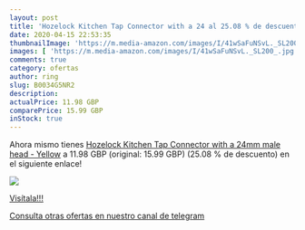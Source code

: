 ```yaml
---
layout: post
title: 'Hozelock Kitchen Tap Connector with a 24 al 25.08 % de descuento'
date: 2020-04-15 22:53:35
thumbnailImage: 'https://m.media-amazon.com/images/I/41wSaFuNSvL._SL200_.jpg'
images: [ 'https://m.media-amazon.com/images/I/41wSaFuNSvL._SL200_.jpg' ]
comments: true
category: ofertas
author: ring
slug: B0034G5NR2
description:
actualPrice: 11.98 GBP
comparePrice: 15.99 GBP
inStock: true
---
```


Ahora mismo tienes [Hozelock Kitchen Tap Connector with a 24mm male head - Yellow](https://www.amazon.com/dp/B0034G5NR2/?tag=redken08-20) a 11.98 GBP (original: 15.99 GBP) (25.08 %  de descuento) en el siguiente enlace!

[![](https://m.media-amazon.com/images/I/41wSaFuNSvL._SL200_.jpg)](https://www.amazon.com/dp/B0034G5NR2/?tag=redken08-20)

[Visítala!!!](https://www.amazon.com/dp/B0034G5NR2/?tag=redken08-20)

[Consulta otras ofertas en nuestro canal de telegram](https://t.me/s/ofertas25)
